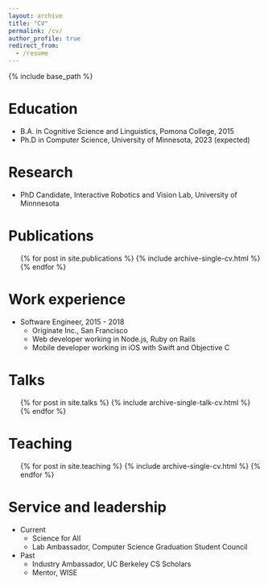 ```yaml
---
layout: archive
title: "CV"
permalink: /cv/
author_profile: true
redirect_from:
  - /resume
---
```


{% include base_path %}

Education
======
* B.A. in Cognitive Science and Linguistics, Pomona College, 2015
* Ph.D in Computer Science, University of Minnesota, 2023 (expected)


Research
======
* PhD Candidate, Interactive Robotics and Vision Lab, University of Minnnesota

Publications
======
  <ul>{% for post in site.publications %}
    {% include archive-single-cv.html %}
  {% endfor %}</ul>
  
Work experience
======
* Software Engineer, 2015 - 2018
  * Originate Inc., San Francisco
  * Web developer working in Node.js, Ruby on Rails
  * Mobile developer working in iOS with Swift and Objective C
  
  
Talks
======
  <ul>{% for post in site.talks %}
    {% include archive-single-talk-cv.html %}
  {% endfor %}</ul>
  
Teaching
======
  <ul>{% for post in site.teaching %}
    {% include archive-single-cv.html %}
  {% endfor %}</ul>
  
Service and leadership
======
* Current
  * Science for All
  * Lab Ambassador, Computer Science Graduation Student Council
* Past
  * Industry Ambassador, UC Berkeley CS Scholars
  * Mentor, WISE
